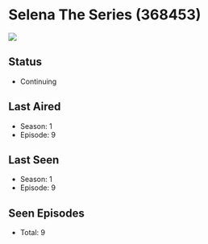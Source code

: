 # Selena The Series (368453)

<img src="https://dg31sz3gwrwan.cloudfront.net/poster/368453/1399629-0-optimized.jpg" />

## Status
* Continuing
## Last Aired
* Season: 1
* Episode: 9
## Last Seen
* Season: 1
* Episode: 9
## Seen Episodes
* Total: 9

